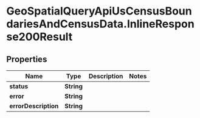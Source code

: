 # GeoSpatialQueryApiUsCensusBoundariesAndCensusData.InlineResponse200Result

## Properties

Name | Type | Description | Notes
------------ | ------------- | ------------- | -------------
**status** | **String** |  | 
**error** | **String** |  | 
**errorDescription** | **String** |  | 


